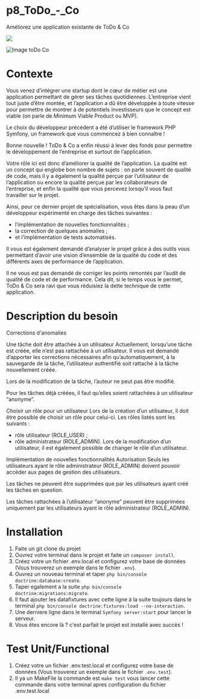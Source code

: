 # p8_ToDo_-_Co
Améliorez une application existante de ToDo &amp; Co

<a href="https://app.codacy.com/gh/Herve-Dev/p8_todoandco/dashboard?utm_source=gh&utm_medium=referral&utm_content=&utm_campaign=Badge_grade"><img src="https://app.codacy.com/project/badge/Grade/312c7289008c42d2b9055d8495e46ccc"/></a>

![Image toDo Co](https://github.com/Herve-Dev/p8_ToDo_-_Co/assets/82519929/c04fff58-dedf-44a2-b090-0dbfee5b2497)

# Contexte
Vous venez d’intégrer une startup dont le cœur de métier est une application permettant de gérer ses tâches quotidiennes. L’entreprise vient tout juste d’être montée, et l’application a dû être développée à toute vitesse pour permettre de montrer à de potentiels investisseurs que le concept est viable (on parle de Minimum Viable Product ou MVP).

Le choix du développeur précédent a été d’utiliser le framework PHP Symfony, un framework que vous commencez à bien connaître ! 

Bonne nouvelle ! ToDo & Co a enfin réussi à lever des fonds pour permettre le développement de l’entreprise et surtout de l’application.

Votre rôle ici est donc d’améliorer la qualité de l’application. La qualité est un concept qui englobe bon nombre de sujets : on parle souvent de qualité de code, mais il y a également la qualité perçue par l’utilisateur de l’application ou encore la qualité perçue par les collaborateurs de l’entreprise, et enfin la qualité que vous percevez lorsqu’il vous faut travailler sur le projet.

Ainsi, pour ce dernier projet de spécialisation, vous êtes dans la peau d’un développeur expérimenté en charge des tâches suivantes :

- l’implémentation de nouvelles fonctionnalités ;
- la correction de quelques anomalies ;
- et l’implémentation de tests automatisés.
  
Il vous est également demandé d’analyser le projet grâce à des outils vous permettant d’avoir une vision d’ensemble de la qualité du code et des différents axes de performance de l’application.

Il ne vous est pas demandé de corriger les points remontés par l’audit de qualité de code et de performance. Cela dit, si le temps vous le permet, ToDo & Co sera ravi que vous réduisiez la dette technique de cette application.

# Description du besoin 
Corrections d'anomalies <br>

Une tâche doit être attachée à un utilisateur
Actuellement, lorsqu’une tâche est créée, elle n’est pas rattachée à un utilisateur. Il vous est demandé d’apporter les corrections nécessaires afin qu’automatiquement, à la sauvegarde de la tâche, l’utilisateur authentifié soit rattaché à la tâche nouvellement créée.

Lors de la modification de la tâche, l’auteur ne peut pas être modifié.

Pour les tâches déjà créées, il faut qu’elles soient rattachées à un utilisateur “anonyme”.

Choisir un rôle pour un utilisateur
Lors de la création d’un utilisateur, il doit être possible de choisir un rôle pour celui-ci. Les rôles listés sont les suivants :

- rôle utilisateur (ROLE_USER) ;
- rôle administrateur (ROLE_ADMIN).
Lors de la modification d’un utilisateur, il est également possible de changer le rôle d’un utilisateur.

Implémentation de nouvelles fonctionnalités
Autorisation
Seuls les utilisateurs ayant le rôle administrateur (ROLE_ADMIN) doivent pouvoir accéder aux pages de gestion des utilisateurs.

Les tâches ne peuvent être supprimées que par les utilisateurs ayant créé les tâches en question.

Les tâches rattachées à l’utilisateur “anonyme” peuvent être supprimées uniquement par les utilisateurs ayant le rôle administrateur (ROLE_ADMIN).

# Installation
1.  Faite un git clone du projet
2.  Ouvrez votre terminal dans le projet et faite un `composer install`.
3.  Créez votre un fichier .env.local et configurez votre base de données (Vous trouverez un exemple dans le fichier `.env`).
4.  Ouvrez un nouveau terminal et taper `php bin/console doctrine:database:create`.
5.  Taper egalement a la suite `php bin/console doctrine:migrations:migrate`.
6.  Il faut ajouter les datafixtures avec cette ligne à la suite toujours dans le terminal `php bin/console doctrine:fixtures:load --no-interaction`.
7.  Une derniere ligne dans le terminal `Symfony server:start` pour lancer le serveur.
8.  Vous êtes encore là ? c'est parfait le projet est installé avec succès !

# Test Unit/Functional 
1.  Créez votre un fichier .env.test.local et configurez votre base de données (Vous trouverez un exemple dans le fichier `.env.test`).
2.  Il ya un MakeFile la commande est `make test` vous lancer cette commande dans votre terminal apres configuration du fichier .env.test.local
